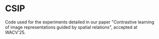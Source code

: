 # CSIP
Code used for the experiments detailed in our paper "Contrastive learning of image representations guided by spatial relations", accepted at WACV'25. 
